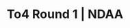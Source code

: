 ---
layout: match
title: To4 Round 1 | NDAA
keywords: NDAA, norwich & district anglers, norwich and district angling, norwich & district, matches, fishing match, match list, match calendar, match listing, ndaa teams of four league 2025, 2025 ndaa teams of four league, ndaa teams of 4 league
match-period: rounds
match-type: team
sections:
  # - title: Match Information
  #   hash: match-info
  #   css-class: match-info
  #   paragraphs:
  #     - hdr:
  #       img:
  #       sentences:
  #         - txt: Team captains to draw for Red or Green League (no pre-determined allocation of teams)
  #         - txt: Each team may place their anglers as they choose - Teams must allocate anglers to a section BEFORE the draw. Exemptions for individual anglers, e.g. to minimise walking, to be agreed with Tony BEFORE the draw. Any subsequent changes to section allocations, barring exemptions, will result in disqualification.
  #         - txt: Team captain to complete Team Sheet and return with £40 team entry fee and £120 team pool.
  #         - txt: Payout Per Round
  #         - ulist-items:
  #           - item: Top 2 anglers per section.
  #           - item: Top 3 teams per league (based on section points).
  #         - txt: Payout at Match HQ after the match.
  - title: Match Result
    hash: match-result
    paragraphs:
      - hdr:
        img:
        sentences:
          - txt: Teams on the Day (decided by section points) shown above.
          - txt: Teams of Four decided by accumulated section points over the 4 rounds (then accumulated weight).
          - txt: Positions after Round 1 shown below.
  - title: 
    hash:
    css-class: table-container
    paragraphs:
      - hdr: Red League
        result-file: to4-r1-y
  - title: 
    hash:
    css-class: table-container
    paragraphs:
      - hdr: Green League
        result-file: to4-r1-g
---